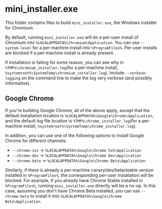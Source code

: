# mini_installer.exe

This folder contains files to build `mini_installer.exe`, the Windows installer
for Chromium.

By default, running `mini_installer.exe` will do a per-user install of Chromium
into `%LOCALAPPDATA%\Chromium\Application`. You can use `--system-level` for a
per-machine install into `%ProgramFiles%`. Per-user installs are blocked if a
per-machine install is already present.

If installation is failing for some reason, you can see why in
`%TMP%\chromium_installer.log`(for a per-machine install,
`%systemroot%\SystemTemp\chromium_installer.log`). Include `--verbose-logging`
on the command line to make the log very verbose (and possibly informative).

## Google Chrome

If you're building Google Chrome, all of the above apply, except that the
default installation location is `%LOCALAPPDATA%\Google\Chrome\Application`, and
the default log file location is `%TMP%\chrome_installer.log`(for a per-machine
install, `%systemroot%\SystemTemp\chrome_installer.log`).

In addition, you can use one of the following options to install Google Chrome
for different channels:
- `--chrome-sxs` -> `%LOCALAPPDATA%\Google\Chrome SxS\Application`
- `--chrome-dev` -> `%LOCALAPPDATA%\Google\Chrome Dev\Application`
- `--chrome-beta` -> `%LOCALAPPDATA%\Google\Chrome Beta\Application`

Similarly, if there is already a per-machine canary/dev/beta/stable version
installed in `%ProgramFiles%`, the corresponding per-user installation will be
blocked. For example, if you already have Chrome Stable installed in
`%ProgramFiles%`, running `mini_installer.exe` directly will be a no-op. In this
case, assuming you don't have Chrome Beta installed, you can use `--chrome-beta`
to install it into `%LOCALAPPDATA%\Google\Chrome Beta\Application`.
